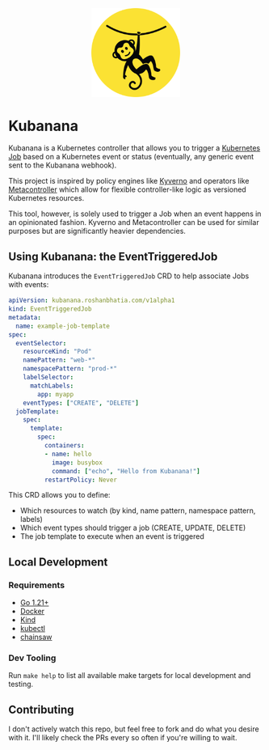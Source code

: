 <p align="center">
    <img src="assets/kubanana-logo.png" width="35%" align="center" alt="kubanana">
</p>

# Kubanana

Kubanana is a Kubernetes controller that allows you to trigger a [Kubernetes Job](https://kubernetes.io/docs/concepts/workloads/controllers/job/) based on a Kubernetes event or status (eventually, any generic event sent to the Kubanana webhook).

This project is inspired by policy engines like [Kyverno](https://kyverno.io/) and operators like [Metacontroller](https://metacontroller.github.io/metacontroller/intro.html) which allow for flexible controller-like logic as versioned Kubernetes resources.

This tool, however, is solely used to trigger a Job when an event happens in an opinionated fashion. Kyverno and Metacontroller can be used for similar purposes but are significantly heavier dependencies.

## Using Kubanana: the EventTriggeredJob

Kubanana introduces the `EventTriggeredJob` CRD to help associate Jobs with events:

```yaml
apiVersion: kubanana.roshanbhatia.com/v1alpha1
kind: EventTriggeredJob
metadata:
  name: example-job-template
spec:
  eventSelector:
    resourceKind: "Pod"
    namePattern: "web-*"
    namespacePattern: "prod-*"
    labelSelector:
      matchLabels:
        app: myapp
    eventTypes: ["CREATE", "DELETE"]
  jobTemplate:
    spec:
      template:
        spec:
          containers:
          - name: hello
            image: busybox
            command: ["echo", "Hello from Kubanana!"]
          restartPolicy: Never
```

This CRD allows you to define:

- Which resources to watch (by kind, name pattern, namespace pattern, labels)
- Which event types should trigger a job (CREATE, UPDATE, DELETE)
- The job template to execute when an event is triggered

## Local Development

### Requirements

- [Go 1.21+](https://go.dev/)
- [Docker](https://www.docker.com/)
- [Kind](https://kind.sigs.k8s.io/)
- [kubectl](https://kubernetes.io/docs/reference/kubectl/)
- [chainsaw](https://kyverno.github.io/chainsaw/0.2.3/)

### Dev Tooling

Run `make help` to list all available make targets for local development and testing.

## Contributing

I don't actively watch this repo, but feel free to fork and do what you desire with it. I'll likely check the PRs every so often if you're willing to wait.

